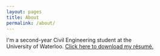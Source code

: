 ```yaml
---
layout: pages
title: About
permalink: /about/
---
```


<head>
	<style>
		p {
		font-size: 1em;
		text-transform: none;
		text-align: left;
		max-width: 392px;
		word-wrap: normal;
		}
	</style>
</head>

I'm a second-year Civil Engineering student at the University of Waterloo. [Click here to download my résumé.](/Resume.pdf)
